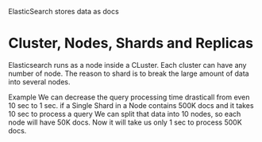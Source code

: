 ElasticSearch stores data as docs
# Cluster, Nodes, Shards and Replicas
Elasticsearch runs as a node inside a CLuster. Each cluster can have any number of node.
The reason to shard is to break the large amount of data into several nodes.

Example
We can decrease the query processing time drasticall from even 10 sec to 1 sec.
if a Single Shard in a Node contains 500K docs and it takes 10 sec to process a query
We can split that data into 10 nodes, so each node will have 50K docs.
Now it will take us only 1 sec to process 500K docs.
